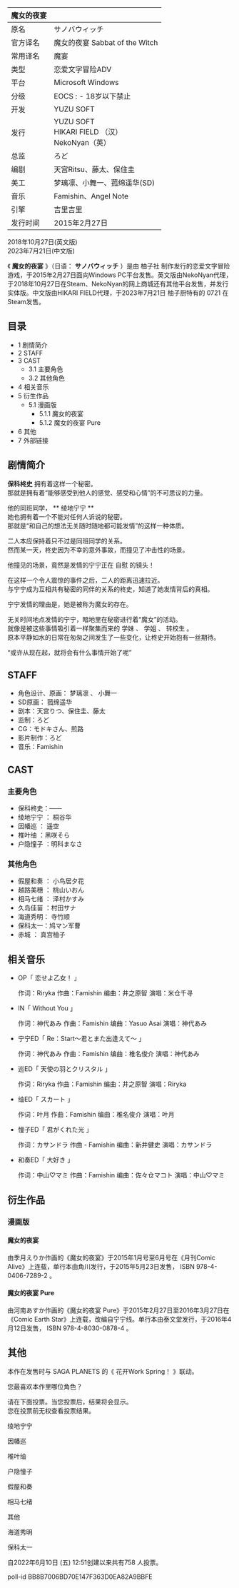 |  魔女的夜宴  ||
|---|---|
|原名  |  サノバウィッチ   |
|官方译名  |  魔女的夜宴  Sabbat of the Witch   |
|常用译名  |  魔宴   |
|类型  |  恋爱文字冒险ADV   |
|平台  |  Microsoft Windows   |
|分级  |    EOCS  :    \- 18岁以下禁止|
|开发  |  YUZU SOFT   |
|发行  |  YUZU SOFT    <br>HIKARI FIELD  （汉）  <br>NekoNyan（英）  |
|总监  |  ろど   |
|编剧  |  天宫Ritsu、藤太、保住圭   |
|美工  |  梦璃凛、小舞一、菰绵遥华(SD)   |
|音乐  |  Famishin、Angel Note   |
|引擎  |  吉里吉里   |
|发行时间  |  2015年2月27日   |
2018年10月27日(英文版)  
2023年7月21日(中文版)  
  
《 **魔女的夜宴** 》（日语： **サノバウィッチ** ）是由  柚子社  制作发行的恋爱文字冒险游戏，于2015年2月27日面向Windows
PC平台发售。英文版由NekoNyan代理，于2018年10月27日在Steam、NekoNyan的网上商城还有其他平台发售，并发行实体版。中文版由HIKARI
FIELD代理，于2023年7月21日  柚子厨特有的  0721  在Steam发售。

##  目录

  * 1  剧情简介 
  * 2  STAFF 
  * 3  CAST 
    * 3.1  主要角色 
    * 3.2  其他角色 
  * 4  相关音乐 
  * 5  衍生作品 
    * 5.1  漫画版 
      * 5.1.1  魔女的夜宴 
      * 5.1.2  魔女的夜宴 Pure 
  * 6  其他 
  * 7  外部链接 

##  剧情简介

**保科柊史** 拥有着这样一个秘密。  
那就是拥有着“能够感受到他人的感觉、感受和心情”的不可思议的力量。  
  
他的同班同学， ** 绫地宁宁  **  
她也拥有着一个不能对任何人诉说的秘密。  
那就是“和自己的想法无关随时随地都可能发情”的这样一种体质。  
  
二人本应保持着只不过是同班同学的关系。  
然而某一天，柊史因为不幸的意外事故，而撞见了冲击性的场景。  
  
他撞见的场景，竟然是发情的宁宁正在  自慰  的镜头！  
  
在这样一个令人震惊的事件之后，二人的距离迅速拉近。  
与宁宁成为互相共有秘密的同伴的关系的柊史，知道了她发情背后的真相。  
  
宁宁发情的理由是，她是被称为魔女的存在。  
  
无关时间地点发情的宁宁，暗地里在秘密进行着“魔女”的活动。  
就像是被这些事情吸引着一样聚集而来的  学妹  、  学姐  、  转校生  。  
原本平静如水的日常在匆匆之间发生了一些变化，让柊史开始抱有一丝期待。  
  
“或许从现在起，就将会有什么事情开始了呢”

##  STAFF

  * 角色设计、原画：  梦璃凛  、  小舞一 
  * SD原画：  菰绵遥华 
  * 剧本：天宫りつ、保住圭、藤太 
  * 监制：ろど 
  * CG：モドキさん、煎路 
  * 影片制作：ろど 
  * 音乐：Famishin 

##  CAST

###  主要角色

  * 保科柊史：―― 
  * 绫地宁宁  ：  桐谷华 
  * 因幡巡  ：  遥空 
  * 椎叶䌷  ：黑咲そら 
  * 户隐憧子  ：明科まなさ 

###  其他角色

  * 假屋和奏  ：  小鸟居夕花 
  * 越路美穗  ：  桃山いおん 
  * 相马七绪  ：  泽村かすみ 
  * 久岛佳苗  ：村田サナ 
  * 海道秀明：  寺竹顺 
  * 保科太一：鸠マン军曹 
  * 赤城  ：  真宫柚子 

##  相关音乐

  * OP「  恋せよ乙女！  」 

     作词：Riryka 
     作曲：Famishin 
     编曲：井之原智 
     演唱：米仓千寻 

  * IN「  Without You  」 

     作词：神代あみ 
     作曲：Famishin 
     编曲：Yasuo Asai 
     演唱：神代あみ 

  * 宁宁ED「  Re：Start～君とまた出逢えて～  」 

     作词：神代あみ 
     作曲：Famishin 
     编曲：椎名俊介 
     演唱：神代あみ 

  * 巡ED「  天使の羽とクリスタル  」 

     作词：Riryka 
     作曲：Famishin 
     编曲：井之原智 
     演唱：Riryka 

  * 䌷ED「  スカート  」 

     作词：叶月 
     作曲：Famishin 
     编曲：椎名俊介 
     演唱：叶月 

  * 憧子ED「  君がくれた光  」 

     作词：カサンドラ 
     作曲 - Famishin 
     编曲：新井健史 
     演唱：カサンドラ 

  * 和奏ED「  大好き  」 

     作词：中山♡マミ 
     作曲：Famishin 
     编曲：佐々仓マコト 
     演唱：中山♡マミ 

##  衍生作品

###  漫画版

####  魔女的夜宴

由季月えりか作画的《魔女的夜宴》于2015年1月号至6月号在《月刊Comic Alive》上连载，单行本由角川发行，于2015年5月23日发售，  ISBN
978-4-0406-7289-2  。

####  魔女的夜宴 Pure

由河南あすか作画的《魔女的夜宴 Pure》于2015年2月27日至2016年3月27日在《Comic Earth
Star》上连载，改编自宁宁线。单行本由泰文堂发行，于2016年4月12日发售，  ISBN 978-4-8030-0878-4  。

##  其他

本作在发售时与  SAGA PLANETS  的《  花开Work Spring！  》联动。

您最喜欢本作里哪位角色？

请在下面投票。当您投票后，结果将会显示。  
您在投票前无权查看投票结果。

绫地宁宁

因幡巡

椎叶䌷

户隐憧子

假屋和奏

相马七绪

其他

海道秀明

保科太一

自2022年6月10日 (五) 12:51创建以来共有758 人投票。

poll-id BB8B7006BD70E147F363D0EA82A9BBFE

  